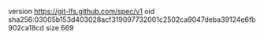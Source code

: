 version https://git-lfs.github.com/spec/v1
oid sha256:03005b153d403028acf319097732001c2502ca9047deba39124e6fb902ca18cd
size 669
